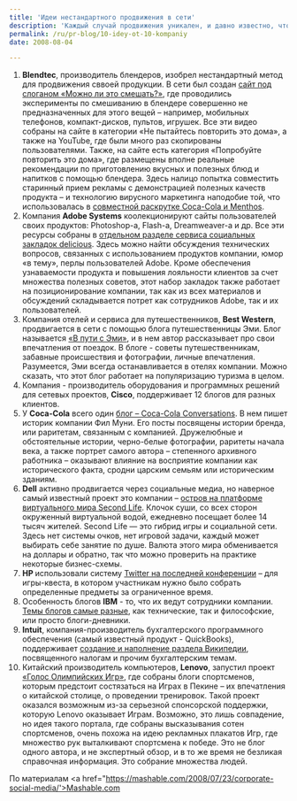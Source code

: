 ```yaml
---
title: 'Идеи нестандартного продвижения в сети'
description: 'Каждый случай продвижения уникален, и давно известно, что рецептов здесь нет. Точнее, они изобретаются – но не работают. Тем не менее, опыт нестандартного продвижения крупных компаний может вдохновить на поиск своей идеи. В наш список вошли 20 компаний из самых разных отраслей, их кампании использовали самые разнее медиа. Некоторые кампании были долгосрочными, некоторые – краткосрочными, также различался масштаб проведения, а также география и целевая аудитория.'
permalink: /ru/pr-blog/10-idey-ot-10-kompaniy
date: 2008-08-04

---
```


<ol>
<li><strong>Blendtec</strong>, производитель блендеров, изобрел нестандартный метод для продвижения сввоей продукции.  В сети был создан <a href="https://www.willitblend.com/">сайт под слоганом «Можно ли это смешать?»</a>, где проводились эксперименты по смешиванию в блендере совершенно не предназначенных для этого вещей – например, мобильных телефонов, компакт-дисков, пультов, игрушек. Все эти видео собраны на сайте в категории «Не пытайтесь повторить это дома», а также на YouTube, где были много раз скопированы пользователями. Также, на сайте есть категория «Попробуйте повторить это дома», где размещены вполне реальные рекомендации по приготовлению вкусных и полезных блюд и напитков с помощью блендера.  Здесь налицо попытка совместить старинный прием рекламы с демонстрацией полезных качеств продукта – и технологию вирусного маркетинга наподобие той, что использовалась в <a href="/ru/pr-blog/coca-cola-mentos-geyzer">совместной раскрутке Coca-Cola и Menthos</a>.</li>
<li>Компания <strong>Adobe Systems</strong> коолекционируют сайты пользователей своих продуктов: Photoshop-а, Flash-а, Dreamweaver-а и др. Все эти ресурсы собраны в <a href="https://delicious.com/adobe">отдельном разделе сервиса социальных закладок delicious</a>. Здесь можно найти обсуждения технических вопросов, связанных с использованием продуктов компании, юмор «в тему», перлы пользователей Adobe. Кроме обеспечения узнаваемости продукта и повышения лояльности клиентов за счет множества полезных советов, этот набор закладок также работает на позиционирование компании, так как из всех материалов и обсуждений складывается потрет как сотрудников Adobe,  так и их пользователей.</li><li>Компания отелей и сервиса для путешественников, <strong>Best Western</strong>, продвигается в сети с помощью блога путешественницы Эми. Блог называется <a href="https://onthegowithamy.blogspot.com/">«В пути с Эми»</a>, и в нем автор рассказывает про свои впечатления от поездок. В блоге - советы путешественникам, забавные происшествия и фотографии, личные впечатления. Разумеется, Эми всегда останавливается в отелях компании. Можно сказать, что этот блог работает на популяризацию туризма в целом.</li><li>Компания - производитель оборудования и программных решений для сетевых проектов, <strong>Cisco</strong>, поддерживает 12 блогов  для разных клиентов.</li><li>У <strong>Coca-Cola</strong> всего один <a href="https://www.coca-colaconversations.com/">блог – Coca-Cola Conversations</a>. В нем пишет историк компании Фил Муни. Его посты посвящены истории бренда, или раритетам, связанным с компанией. Дружелюбные и обстоятельные истории, черно-белые фотографии, раритеты начала века, а также портрет самого автора – степенного архивного работника – оказывают влияние на восприятие компании как исторического факта, сродни царским семьям или историческим зданиям. </li><li><strong>Dell</strong> активно продвигается через социальные медиа, но наверное самый известный проект это компании – <a href="https://www.dell.com/html/global/topics/sl/index.html">остров на платформе виртуального мира Second Life</a>. Клочок суши, со всех сторон окруженный виртуальной водой, ежедневно посещает более 14 тысяч жителей. Second Life — это гибрид игры и социальной сети. Здесь нет системы очков, нет игровой задачи, каждый может выбирать себе занятие по душе. Валюта этого мира обменивается на доллары и обратно, так что можно проверить на практике некоторые бизнес-схемы.</li><li><strong>HP </strong> использовали систему <a href="https://twitter.com/HP_BlogHer2008">Twitter на последней конференции</a> – для игры-квеста, в котором участникам нужно было собрать определенные предметы за ограниченное время.</li><li>Особенность блогов <strong>IBM</strong> - то, что их ведут сотрудники компании. <a href="https://www.ibm.com/blogs/zz/en/">Темы блогов самые разные</a>, как технические, так и философские, или просто блоги-дневники.</li>
<li><strong>Intuit</strong>,  компания-производитель бухгалтерского программного обеспечения (самый известный продукт - QuickBooks), поддерживает <a href="https://www.taxalmanac.org/index.php/Main_Page">создание и наполнение раздела Википедии</a>, посвященного налогам и прочим бухгалтерским темам.</li><li>Китайский производитель компьютеров, <strong>Lenovo</strong>, запустил проект <a href="https://summergames.lenovo.com/?cid=BADGE">«Голос Олимпийских Игр»</a>, где собраны блоги спортсменов, которым предстоит состязаться на Играх в Пекине – их впечатления о китайской столице, о проведении тренировок. Такой проект  оказался возможным из-за серьезной спонсорской поддержки, которую Lenovo оказывает Играм. Возможно, это лишь совпадение, но идея такого портала, где собраны высказывания сотен спортсменов, очень похожа на идею рекламных плакатов Игр, где множество рук выталкивают спортсмена к победе. Это не блог одного автора, и не экспертный обзор, и в то же время не безликая справочная информация. Это собрание множества людей.</li></ol>

По материалам <a href="https://mashable.com/2008/07/23/corporate-social-media/'>Mashable.com

